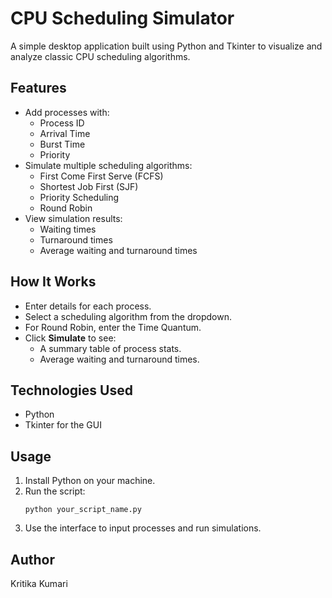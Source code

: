 # CPU Scheduling Simulator

A simple desktop application built using Python and Tkinter to visualize and analyze classic CPU scheduling algorithms.

## Features

- Add processes with:
  - Process ID
  - Arrival Time
  - Burst Time
  - Priority
- Simulate multiple scheduling algorithms:
  - First Come First Serve (FCFS)
  - Shortest Job First (SJF)
  - Priority Scheduling
  - Round Robin
- View simulation results:
  - Waiting times
  - Turnaround times
  - Average waiting and turnaround times

## How It Works

- Enter details for each process.
- Select a scheduling algorithm from the dropdown.
- For Round Robin, enter the Time Quantum.
- Click **Simulate** to see:
  - A summary table of process stats.
  - Average waiting and turnaround times.

## Technologies Used

- Python
- Tkinter for the GUI

## Usage

1. Install Python on your machine.
2. Run the script:
   ```
   python your_script_name.py
   ```
3. Use the interface to input processes and run simulations.

## Author

Kritika Kumari
